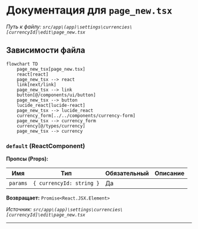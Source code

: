 # Документация для `page_new.tsx`

*Путь к файлу: `src/app\(app)\settings\currencies\[currencyId]\edit\page_new.tsx`*

## Зависимости файла

```mermaid
flowchart TD
    page_new_tsx[page_new.tsx]
    react[react]
    page_new_tsx --> react
    link[next/link]
    page_new_tsx --> link
    button[@/components/ui/button]
    page_new_tsx --> button
    lucide_react[lucide-react]
    page_new_tsx --> lucide_react
    currency_form[../../components/currency-form]
    page_new_tsx --> currency_form
    currency[@/types/currency]
    page_new_tsx --> currency
```

### `default` (ReactComponent)

**Пропсы (Props):**

| Имя | Тип | Обязательный | Описание |
|---|---|---|---|
| `params` | `{ currencyId: string }` | Да |  |

**Возвращает:** `Promise<React.JSX.Element>`

*Источник: `src/app\(app)\settings\currencies\[currencyId]\edit\page_new.tsx`*

---
